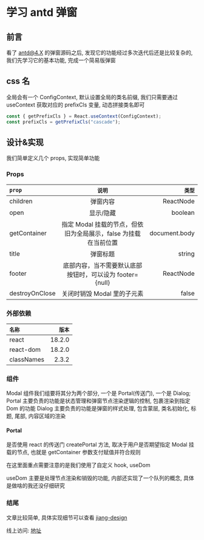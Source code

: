 # 学习 antd 弹窗

## 前言

看了 antd@4.X 的弹窗源码之后, 发现它的功能经过多次迭代后还是比较复杂的, 我们先学习它的基本功能, 完成一个简易版弹窗

## css 名

全局会有一个 ConfigContext, 默认设置全局的类名前缀, 我们只需要通过 useContext 获取对应的 prefixCls 变量, 动态拼接类名即可

```ts
const { getPrefixCls } = React.useContext(ConfigContext);
const prefixCls = getPrefixCls("cascade");
```

## 设计&实现

我们简单定义几个 props, 实现简单功能

### Props

| `prop`         |                             `说明`                              |        `类型` |
| :------------- | :-------------------------------------------------------------: | ------------: |
| children       |                            弹窗内容                             |     ReactNode |
| open           |                            显示/隐藏                            |       boolean |
| getContainer   | 指定 Modal 挂载的节点，但依旧为全局展示，false 为挂载在当前位置 | document.body |
| title          |                            弹窗标题                             |        string |
| footer         |    底部内容，当不需要默认底部按钮时，可以设为 footer={null}     |     ReactNode |
| destroyOnClose |                   关闭时销毁 Modal 里的子元素                   |         false |

### 外部依赖

| `名称`     | `版本` |
| :--------- | -----: |
| react      | 18.2.0 |
| react-dom  | 18.2.0 |
| classNames |  2.3.2 |

### 组件

Modal 组件我们组要将其分为两个部分, 一个是 Portal(传送门), 一个是 Dialog;
Portal 主要负责的功能是状态管理和弹窗节点渲染逻辑的控制, 包裹渲染到指定 Dom 的功能
Dialog 主要负责的功能是弹窗的样式处理, 包含蒙层, 类名初始化, 标题, 尾部, 内容区域的渲染

#### Portal

是否使用 react 的传送门 createPortal 方法, 取决于用户是否期望指定 Modal 挂载的节点, 也就是 getContainer 参数支付赋值并符合规则

在这里面重点需要注意的是我们使用了自定义 hook, useDom

useDom 主要是处理节点渲染和销毁的功能, 内部还实现了一个队列的概念, 具体是做啥的我还没仔细研究

### 结尾

文章比较简单, 具体实现细节可以查看 [jiang-design](https://github.com/18355166248/jiang-design/tree/main/src/components/Modal)

线上访问: [地址](https://18355166248.github.io/jiang-design/components/common/modal)
